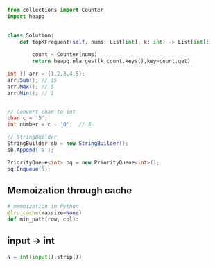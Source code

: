 ```python
from collections import Counter
import heapq

  
class Solution:
	def topKFrequent(self, nums: List[int], k: int) -> List[int]:
	
		count = Counter(nums)
		return heapq.nlargest(k,count.keys(),key=count.get)
```
```csharp
int [] arr = {1,2,3,4,5};
arr.Sum(); // 15
arr.Max(); // 5
arr.Min(); // 1


// Convert char to int
char c = '5';
int number = c - '0';  // 5

// StringBuilder
StringBuilder sb = new StringBuilder();
sb.Append('a');

PriorityQueue<int> pq = new PriorityQueue<int>();
pq.Enqueue(5);


```

## Memoization through cache

```python
# memoization in Python 
@lru_cache(maxsize=None)
def min_path(row, col):
```

## input -> int 

```python
N = int(input().strip())
```
